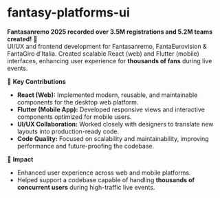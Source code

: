 # fantasy-platforms-ui

**Fantasanremo 2025 recorded over 3.5M registrations and 5.2M teams created!** 🎉  
UI/UX and frontend development for Fantasanremo, FantaEurovision & FantaGiro d’Italia. Created scalable React (web) and Flutter (mobile) interfaces, enhancing user experience for **thousands of fans** during live events.

🔨 **Key Contributions**

- **React (Web):** Implemented modern, reusable, and maintainable components for the desktop web platform.  
- **Flutter (Mobile App):** Developed responsive views and interactive components optimized for mobile users.  
- **UI/UX Collaboration:** Worked closely with designers to translate new layouts into production-ready code.  
- **Code Quality:** Focused on scalability and maintainability, improving performance and future-proofing the codebase.

🌟 **Impact**

- Enhanced user experience across web and mobile platforms.  
- Helped support a codebase capable of handling **thousands of concurrent users** during high-traffic live events.

